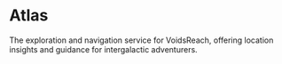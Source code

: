 # Atlas
The exploration and navigation service for VoidsReach, offering location insights and guidance for intergalactic adventurers.
